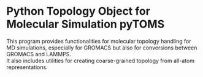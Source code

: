 # Python Topology Object for Molecular Simulation pyTOMS
This program provides functionalities for molecular topology handling for MD simulations, especially for GROMACS but also for conversions between GROMACS and LAMMPS. <br>
It also includes utilities for creating coarse-grained topology from all-atom representations.




